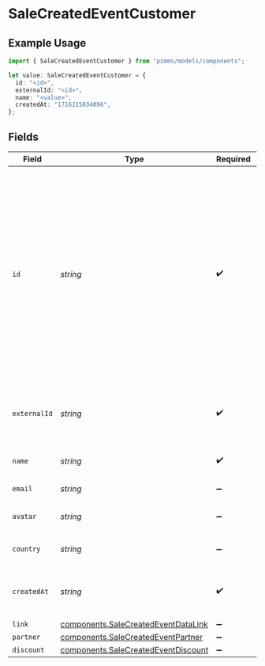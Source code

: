 # SaleCreatedEventCustomer

## Example Usage

```typescript
import { SaleCreatedEventCustomer } from "pimms/models/components";

let value: SaleCreatedEventCustomer = {
  id: "<id>",
  externalId: "<id>",
  name: "<value>",
  createdAt: "1716215034096",
};
```

## Fields

| Field                                                                                                                                                                                                           | Type                                                                                                                                                                                                            | Required                                                                                                                                                                                                        | Description                                                                                                                                                                                                     |
| --------------------------------------------------------------------------------------------------------------------------------------------------------------------------------------------------------------- | --------------------------------------------------------------------------------------------------------------------------------------------------------------------------------------------------------------- | --------------------------------------------------------------------------------------------------------------------------------------------------------------------------------------------------------------- | --------------------------------------------------------------------------------------------------------------------------------------------------------------------------------------------------------------- |
| `id`                                                                                                                                                                                                            | *string*                                                                                                                                                                                                        | :heavy_check_mark:                                                                                                                                                                                              | The unique ID of the customer. You may use either the customer's `id` on PIMMS (obtained via `/customers` endpoint) or their `externalId` (unique ID within your system, prefixed with `ext_`, e.g. `ext_123`). |
| `externalId`                                                                                                                                                                                                    | *string*                                                                                                                                                                                                        | :heavy_check_mark:                                                                                                                                                                                              | Unique identifier for the customer in the client's app.                                                                                                                                                         |
| `name`                                                                                                                                                                                                          | *string*                                                                                                                                                                                                        | :heavy_check_mark:                                                                                                                                                                                              | Name of the customer.                                                                                                                                                                                           |
| `email`                                                                                                                                                                                                         | *string*                                                                                                                                                                                                        | :heavy_minus_sign:                                                                                                                                                                                              | Email of the customer.                                                                                                                                                                                          |
| `avatar`                                                                                                                                                                                                        | *string*                                                                                                                                                                                                        | :heavy_minus_sign:                                                                                                                                                                                              | Avatar URL of the customer.                                                                                                                                                                                     |
| `country`                                                                                                                                                                                                       | *string*                                                                                                                                                                                                        | :heavy_minus_sign:                                                                                                                                                                                              | Country of the customer.                                                                                                                                                                                        |
| `createdAt`                                                                                                                                                                                                     | *string*                                                                                                                                                                                                        | :heavy_check_mark:                                                                                                                                                                                              | The date the customer was created.                                                                                                                                                                              |
| `link`                                                                                                                                                                                                          | [components.SaleCreatedEventDataLink](../../models/components/salecreatedeventdatalink.md)                                                                                                                      | :heavy_minus_sign:                                                                                                                                                                                              | N/A                                                                                                                                                                                                             |
| `partner`                                                                                                                                                                                                       | [components.SaleCreatedEventPartner](../../models/components/salecreatedeventpartner.md)                                                                                                                        | :heavy_minus_sign:                                                                                                                                                                                              | N/A                                                                                                                                                                                                             |
| `discount`                                                                                                                                                                                                      | [components.SaleCreatedEventDiscount](../../models/components/salecreatedeventdiscount.md)                                                                                                                      | :heavy_minus_sign:                                                                                                                                                                                              | N/A                                                                                                                                                                                                             |